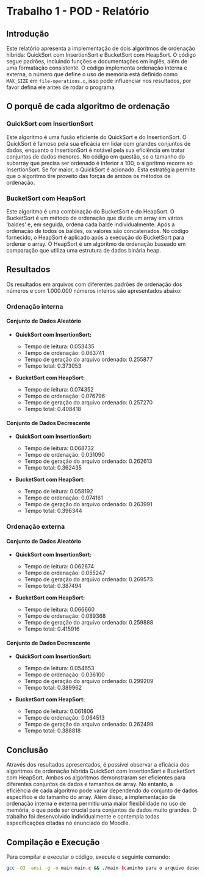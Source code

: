# Trabalho 1 - POD - Relatório

## Introdução

Este relatório apresenta a implementação de dois algoritmos de ordenação híbrida: QuickSort com InsertionSort e BucketSort com HeapSort. O código segue padrões, incluindo funções e documentações em inglês, além de uma formatação consistente. O código implementa ordenação interna e externa, o número que define o uso de memória está definido como `MAX_SIZE` em `file-operations.c`, isso pode influenciar nos resultados, por favor defina ele antes de rodar o programa.

## O porquê de cada algoritmo de ordenação

### QuickSort com InsertionSort

Este algoritmo é uma fusão eficiente do QuickSort e do InsertionSort. O QuickSort é famoso pela sua eficácia em lidar com grandes conjuntos de dados, enquanto o InsertionSort é notável pela sua eficiência em tratar conjuntos de dados menores. No código em questão, se o tamanho do subarray que precisa ser ordenado é inferior a 100, o algoritmo recorre ao InsertionSort. Se for maior, o QuickSort é acionado. Esta estratégia permite que o algoritmo tire proveito das forças de ambos os métodos de ordenação.

### BucketSort com HeapSort

Este algoritmo é uma combinação do BucketSort e do HeapSort. O BucketSort é um método de ordenação que divide um array em vários ‘baldes’ e, em seguida, ordena cada balde individualmente. Após a ordenação de todos os baldes, os valores são concatenados. No código fornecido, o HeapSort é aplicado após a execução do BucketSort para ordenar o array. O HeapSort é um algoritmo de ordenação baseado em comparação que utiliza uma estrutura de dados binária heap.

## Resultados

Os resultados em arquivos com diferentes padrões de ordenação dos números e com 1.000.000 números inteiros são apresentados abaixo:

### Ordenação interna

#### Conjunto de Dados Aleatório

- **QuickSort com InsertionSort:**
    - Tempo de leitura: 0.053435
    - Tempo de ordenação: 0.063741
    - Tempo de geração do arquivo ordenado: 0.255877
    - Tempo total: 0.373053

- **BucketSort com HeapSort:**
    - Tempo de leitura: 0.074352
    - Tempo de ordenação: 0.076796
    - Tempo de geração do arquivo ordenado: 0.257270
    - Tempo total: 0.408418

#### Conjunto de Dados Decrescente

- **QuickSort com InsertionSort:**
    - Tempo de leitura: 0.068732
    - Tempo de ordenação: 0.031090
    - Tempo de geração do arquivo ordenado: 0.262613
    - Tempo total: 0.362435

- **BucketSort com HeapSort:**
    - Tempo de leitura: 0.058192
    - Tempo de ordenação: 0.074161
    - Tempo de geração do arquivo ordenado: 0.263991
    - Tempo total: 0.396344

### Ordenação externa

#### Conjunto de Dados Aleatório

- **QuickSort com InsertionSort:**
    - Tempo de leitura: 0.062674
    - Tempo de ordenação: 0.055247
    - Tempo de geração do arquivo ordenado: 0.269573
    - Tempo total: 0.387494

- **BucketSort com HeapSort:**
    - Tempo de leitura: 0.066660
    - Tempo de ordenação: 0.089368
    - Tempo de geração do arquivo ordenado: 0.259888
    - Tempo total: 0.415916

#### Conjunto de Dados Decrescente

- **QuickSort com InsertionSort:**
    - Tempo de leitura: 0.054653
    - Tempo de ordenação: 0.036100
    - Tempo de geração do arquivo ordenado: 0.299209
    - Tempo total: 0.389962

- **BucketSort com HeapSort:**
    - Tempo de leitura: 0.061806
    - Tempo de ordenação: 0.064513
    - Tempo de geração do arquivo ordenado: 0.262499
    - Tempo total: 0.388818

## Conclusão

Através dos resultados apresentados, é possível observar a eficácia dos algoritmos de ordenação híbrida QuickSort com InsertionSort e BucketSort com HeapSort. Ambos os algoritmos demonstraram ser eficientes para diferentes conjuntos de dados e tamanhos de array. No entanto, a eficiência de cada algoritmo pode variar dependendo do conjunto de dados específico e do tamanho do array. Além disso, a implementação de ordenação interna e externa permitiu uma maior flexibilidade no uso de memória, o que pode ser crucial para conjuntos de dados muito grandes. O trabalho foi desenvolvido individualmente e contempla todas especificações citadas no enunciado do Moodle.

## Compilação e Execução

Para compilar e executar o código, execute o seguinte comando:

```sh
gcc -O3 -ansi -g -o main main.c && ./main (caminho para o arquivo desordenado)
```
